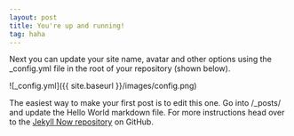 ```yaml
---
layout: post
title: You're up and running!
tag: haha
---
```


Next you can update your site name, avatar and other options using the _config.yml file in the root of your repository (shown below).

![_config.yml]({{ site.baseurl }}/images/config.png)

The easiest way to make your first post is to edit this one. Go into /_posts/ and update the Hello World markdown file. For more instructions head over to the [Jekyll Now repository](https://github.com/barryclark/jekyll-now) on GitHub.

<!-- Gitalk start -->
<div id="gitalk-container"></div> <link rel="stylesheet" href="https://cdn.jsdelivr.net/npm/gitalk@1/dist/gitalk.css">
<script src="https://cdn.jsdelivr.net/npm/gitalk@1/dist/gitalk.min.js"></script> 
<script>
    var gitalk  = new Gitalk ({
        id: window.location.pathname,   // Ensure uniqueness and length less than 50
        clientID: '{ {site.comment_gitalk_clientId} }',
        clientSecret: '{ {site.comment_gitalk_clientSecret} }',
        repo: '{ {site.comment_gitalk_repo} }',
        owner: '{ {site.github_username} }',
        admin: ['{ {site.github_username} }'],
	distractionFreeMode: false,  // Facebook-like distraction free mode
	language: 'en'，
	labels: '<%= theme.gitalk.labels %>'.split(',').filter(l => l),
        perPage: <%= theme.gitalk.perPage %>,
        pagerDirection: '<%= theme.gitalk.pagerDirection %>',
        createIssueManually: <%= theme.gitalk.createIssueManually %>,
    })
    gitalk.render('gitalk-container')
</script> 
<!-- Gitalk end -->
